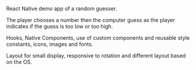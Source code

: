 React Native demo app of a random guesser.

The player chooses a number then the computer guess as the player indicates if the guess is too low or too high.

Hooks, Native Components, use of custom components and reusable style constants, icons, images and fonts.

Layout for small display, responsive to rotation and different layout based on the OS.
